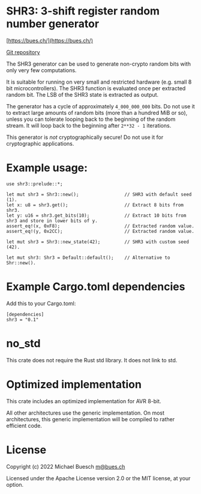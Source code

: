 # SHR3: 3-shift register random number generator

[https://bues.ch/](https://bues.ch/)

[Git repository](https://bues.ch/cgit/shr3rs.git/)

The SHR3 generator can be used to generate non-crypto random bits with only very few computations.

It is suitable for running on very small and restricted hardware (e.g. small 8 bit microcontrollers).
The SHR3 function is evaluated once per extracted random bit. The LSB of the SHR3 state is extracted as output.

The generator has a cycle of approximately `4_000_000_000` bits.
Do not use it to extract large amounts of random bits (more than a hundred MiB or so),
unless you can tolerate looping back to the beginning of the random stream.
It will loop back to the beginning after `2**32 - 1` iterations.

This generator is *not* cryptographically secure! Do not use it for cryptographic applications.

# Example usage:

    use shr3::prelude::*;

    let mut shr3 = Shr3::new();                 // SHR3 with default seed (1).
    let x: u8 = shr3.get();                     // Extract 8 bits from shr3.
    let y: u16 = shr3.get_bits(10);             // Extract 10 bits from shr3 and store in lower bits of y.
    assert_eq!(x, 0xF8);                        // Extracted random value.
    assert_eq!(y, 0x2CC);                       // Extracted random value.

    let mut shr3 = Shr3::new_state(42);         // SHR3 with custom seed (42).

    let mut shr3: Shr3 = Default::default();    // Alternative to Shr::new().

# Example Cargo.toml dependencies

Add this to your Cargo.toml:

    [dependencies]
    shr3 = "0.1"

# no_std

This crate does not require the Rust std library. It does not link to std.

# Optimized implementation

This crate includes an optimized implementation for AVR 8-bit.

All other architectures use the generic implementation.
On most architectures, this generic implementation will be compiled to rather efficient code.

# License

Copyright (c) 2022 Michael Buesch <m@bues.ch>

Licensed under the Apache License version 2.0 or the MIT license, at your option.
